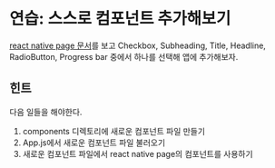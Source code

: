 # 연습: 스스로 컴포넌트 추가해보기

[react native page 문서](https://callstack.github.io/react-native-paper/activity-indicator.html)를 보고
Checkbox, Subheading, Title, Headline, RadioButton, Progress bar 중에서 하나를 선택해
앱에 추가해보자.

## 힌트

다음 일들을 해야한다.

1. components 디렉토리에 새로운 컴포넌트 파일 만들기
2. App.js에서 새로운 컴포넌트 파일 불러오기
3. 새로운 컴포넌트 파일에서 react native page의 컴포넌트를 사용하기
